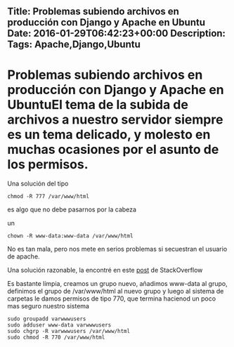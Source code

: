 Title: Problemas subiendo archivos en producción con Django y Apache en Ubuntu
Date: 2016-01-29T06:42:23+00:00
Description: 
Tags: Apache,Django,Ubuntu
---
# Problemas subiendo archivos en producción con Django y Apache en UbuntuEl tema de la subida de archivos a nuestro servidor siempre es un tema delicado, y molesto en muchas ocasiones por el asunto de los permisos.

Una solución del tipo 

`chmod -R 777 /var/www/html`

es algo que no debe pasarnos por la cabeza

un 

`chown -R www-data:www-data /var/www/html`

No es tan mala, pero nos mete en serios problemas si secuestran el usuario de apache.

Una solución razonable, la encontré en este [post](http://stackoverflow.com/questions/21797372/django-errno-13-permission-denied-var-www-media-animals-user-uploads) de StackOverflow

Es bastante límpia, creamos un grupo nuevo, añadimos www-data al grupo, definimos el grupo de /var/www/html al nuevo grupo y luego al sistema de carpetas le damos permisos de tipo 770, que termina hacienod un poco mas seguro nuestro sistema

```
sudo groupadd varwwwusers
sudo adduser www-data varwwwusers
sudo chgrp -R varwwwusers /var/www/html
sudo chmod -R 770 /var/www/html
```